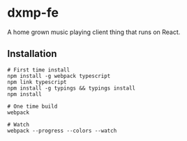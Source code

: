 # dxmp-fe
A home grown music playing client thing that runs on React.

## Installation

```
# First time install
npm install -g webpack typescript
npm link typescript
npm install -g typings && typings install
npm install

# One time build
webpack

# Watch
webpack --progress --colors --watch
```
